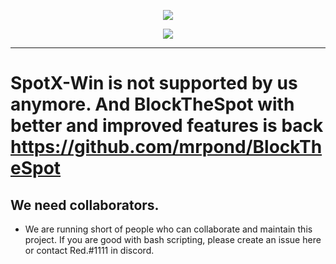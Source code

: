   <p align="center">
  <a href="https://github.com/SpotX-CLI/SpotX-Mac"><img src="https://raw.githubusercontent.com/SpotX-CLI/SpotX-commons/main/.github/Pic/Logo/logo-win.png" />
</p>

<p align="center">        
      <a href="https://discord.gg/eYudMwgYtY"><img src="https://discord.com/api/guilds/807273906872123412/widget.png"></a>
      </p>

 ***     
 
 # SpotX-Win is not supported by us anymore. And BlockTheSpot with better and improved features is back https://github.com/mrpond/BlockTheSpot


## We need collaborators.
- We are running short of people who can collaborate and maintain this project. If you are good with bash scripting, please create an issue here or contact Red.#1111 in discord.
